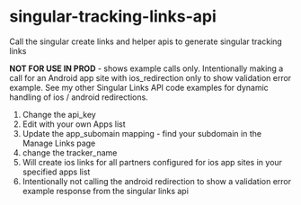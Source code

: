 # singular-tracking-links-api
Call the singular create links and helper apis to generate singular tracking links

**NOT FOR USE IN PROD** - shows example calls only. Intentionally making a call for an Android app site with ios_redirection only to show validation error example. See my other Singular  Links API code examples for dynamic handling of ios / android redirections. 

1. Change the api_key
2. Edit with your own Apps list
3. Update the app_subomain mapping - find your subdomain in the Manage Links page
4. change the tracker_name
5. Will create ios links for all partners configured for ios app sites in your specified apps list
6. Intentionally not calling the android redirection to show a validation error example response from the singular links api
